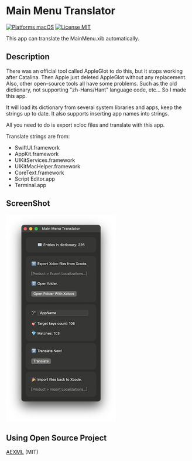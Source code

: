 # Main Menu Translator

[![Platforms macOS](https://img.shields.io/badge/Platforms-macOS-purple.svg?style=flat)](http://www.apple.com/macos/)
[![License MIT](https://img.shields.io/badge/License-MIT-blue.svg?style=flat)](https://opensource.org/licenses/MIT)

This app can translate the MainMenu.xib automatically. 

## Description

There was an official tool called AppleGlot to do this, but it stops working after Catalina. Then Apple just deleted AppleGlot without any replacement. Also, other open-source tools all have some problems. Such as the old dictionary, not supporting "zh-Hans/Hant" language code, etc… So I made this app.

It will load its dictionary from several system libraries and apps, keep the strings up to date. It also supports inserting app names into strings.

All you need to do is export xcloc files and translate with this app.

Translate strings are from:

- SwiftUI.framework
- AppKit.framework
- UIKitServices.framework
- UIKitMacHelper.framework
- CoreText.framework
- Script Editor.app
- Terminal.app

## ScreenShot

![ScreenShot](screenshot.png)
## Using Open Source Project

[AEXML](https://github.com/tadija/AEXML) (MIT)


